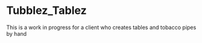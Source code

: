# Tubblez_Tablez

This is a work in progress for a client who creates tables and tobacco pipes by hand
